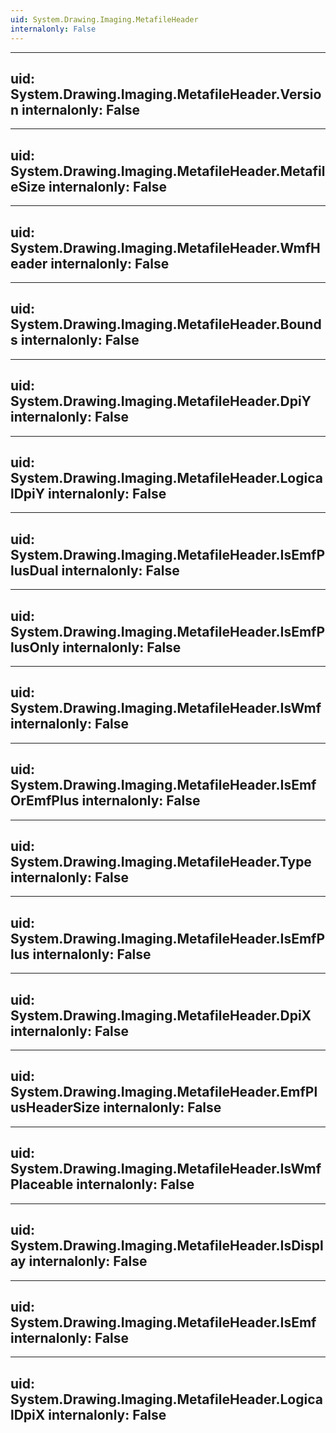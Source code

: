 ```yaml
---
uid: System.Drawing.Imaging.MetafileHeader
internalonly: False
---
```


---
uid: System.Drawing.Imaging.MetafileHeader.Version
internalonly: False
---

---
uid: System.Drawing.Imaging.MetafileHeader.MetafileSize
internalonly: False
---

---
uid: System.Drawing.Imaging.MetafileHeader.WmfHeader
internalonly: False
---

---
uid: System.Drawing.Imaging.MetafileHeader.Bounds
internalonly: False
---

---
uid: System.Drawing.Imaging.MetafileHeader.DpiY
internalonly: False
---

---
uid: System.Drawing.Imaging.MetafileHeader.LogicalDpiY
internalonly: False
---

---
uid: System.Drawing.Imaging.MetafileHeader.IsEmfPlusDual
internalonly: False
---

---
uid: System.Drawing.Imaging.MetafileHeader.IsEmfPlusOnly
internalonly: False
---

---
uid: System.Drawing.Imaging.MetafileHeader.IsWmf
internalonly: False
---

---
uid: System.Drawing.Imaging.MetafileHeader.IsEmfOrEmfPlus
internalonly: False
---

---
uid: System.Drawing.Imaging.MetafileHeader.Type
internalonly: False
---

---
uid: System.Drawing.Imaging.MetafileHeader.IsEmfPlus
internalonly: False
---

---
uid: System.Drawing.Imaging.MetafileHeader.DpiX
internalonly: False
---

---
uid: System.Drawing.Imaging.MetafileHeader.EmfPlusHeaderSize
internalonly: False
---

---
uid: System.Drawing.Imaging.MetafileHeader.IsWmfPlaceable
internalonly: False
---

---
uid: System.Drawing.Imaging.MetafileHeader.IsDisplay
internalonly: False
---

---
uid: System.Drawing.Imaging.MetafileHeader.IsEmf
internalonly: False
---

---
uid: System.Drawing.Imaging.MetafileHeader.LogicalDpiX
internalonly: False
---
